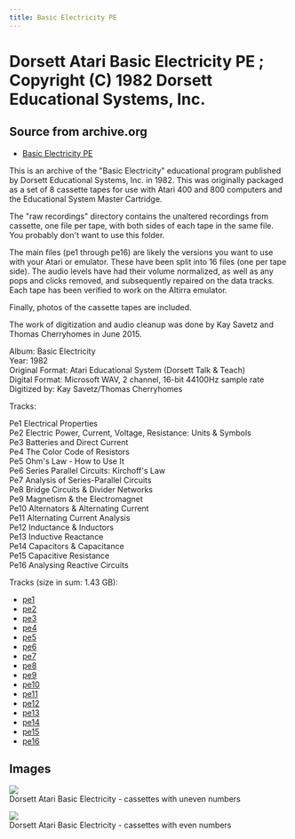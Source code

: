 ```yaml
---
title: Basic Electricity PE
---
```

# Dorsett Atari Basic Electricity PE ; Copyright (C) 1982 Dorsett Educational Systems, Inc.  
## Source from archive.org  
- [Basic Electricity PE](https://archive.org/details/DorsettAtariBasicElectricity)  
  
This is an archive of the "Basic Electricity" educational program published by Dorsett Educational Systems, Inc. in 1982. This was originally packaged as a set of 8 cassette tapes for use with Atari 400 and 800 computers and the Educational System Master Cartridge.  
  
The "raw recordings" directory contains the unaltered recordings from cassette, one file per tape, with both sides of each tape in the same file. You probably don't want to use this folder.  
  
The main files (pe1 through pe16) are likely the versions you want to use with your Atari or emulator. These have been split into 16 files (one per tape side). The audio levels have had their volume normalized, as well as any pops and clicks removed, and subsequently repaired on the data tracks. Each tape has been verified to work on the Altirra emulator.  
  
Finally, photos of the cassette tapes are included.  
  
The work of digitization and audio cleanup was done by Kay Savetz and Thomas Cherryhomes in June 2015.  
  
Album: Basic Electricity  
Year: 1982  
Original Format: Atari Educational System (Dorsett Talk & Teach)  
Digital Format: Microsoft WAV, 2 channel, 16-bit 44100Hz sample rate  
Digitized by: Kay Savetz/Thomas Cherryhomes  
  
Tracks:  
  
Pe1	Electrical Properties  
Pe2	Electric Power, Current, Voltage, Resistance: Units & Symbols  
Pe3	Batteries and Direct Current  
Pe4	The Color Code of Resistors  
Pe5	Ohm's Law - How to Use It  
Pe6	Series Parallel Circuits: Kirchoff's Law  
Pe7	Analysis of Series-Parallel Circuits  
Pe8	Bridge Circuits & Divider Networks  
Pe9	Magnetism & the Electromagnet  
Pe10	Alternators & Alternating Current  
Pe11	Alternating Current Analysis  
Pe12	Inductance & Inductors  
Pe13	Inductive Reactance  
Pe14	Capacitors & Capacitance  
Pe15	Capacitive Resistance  
Pe16	Analysing Reactive Circuits  
  
Tracks (size in sum: 1.43 GB):  
  
- [pe1](http://data.atariwiki.org/FLAC/Basic_Electricity/pe1.flac)  
- [pe2](http://data.atariwiki.org/FLAC/Basic_Electricity/pe2.flac)  
- [pe3](http://data.atariwiki.org/FLAC/Basic_Electricity/pe3.flac)  
- [pe4](http://data.atariwiki.org/FLAC/Basic_Electricity/pe4.flac)  
- [pe5](http://data.atariwiki.org/FLAC/Basic_Electricity/pe5.flac)  
- [pe6](http://data.atariwiki.org/FLAC/Basic_Electricity/pe6.flac)  
- [pe7](http://data.atariwiki.org/FLAC/Basic_Electricity/pe7.flac)  
- [pe8](http://data.atariwiki.org/FLAC/Basic_Electricity/pe8.flac)  
- [pe9](http://data.atariwiki.org/FLAC/Basic_Electricity/pe9.flac)  
- [pe10](http://data.atariwiki.org/FLAC/Basic_Electricity/pe10.flac)  
- [pe11](http://data.atariwiki.org/FLAC/Basic_Electricity/pe11.flac)  
- [pe12](http://data.atariwiki.org/FLAC/Basic_Electricity/pe12.flac)  
- [pe13](http://data.atariwiki.org/FLAC/Basic_Electricity/pe13.flac)  
- [pe14](http://data.atariwiki.org/FLAC/Basic_Electricity/pe14.flac)  
- [pe15](http://data.atariwiki.org/FLAC/Basic_Electricity/pe15.flac)  
- [pe16](http://data.atariwiki.org/FLAC/Basic_Electricity/pe16.flac)  
## Images  
![](attachments/peA_.jpg)  
Dorsett Atari Basic Electricity - cassettes with uneven numbers  
  
![](attachments/peB_.jpg)  
Dorsett Atari Basic Electricity - cassettes with even numbers  
